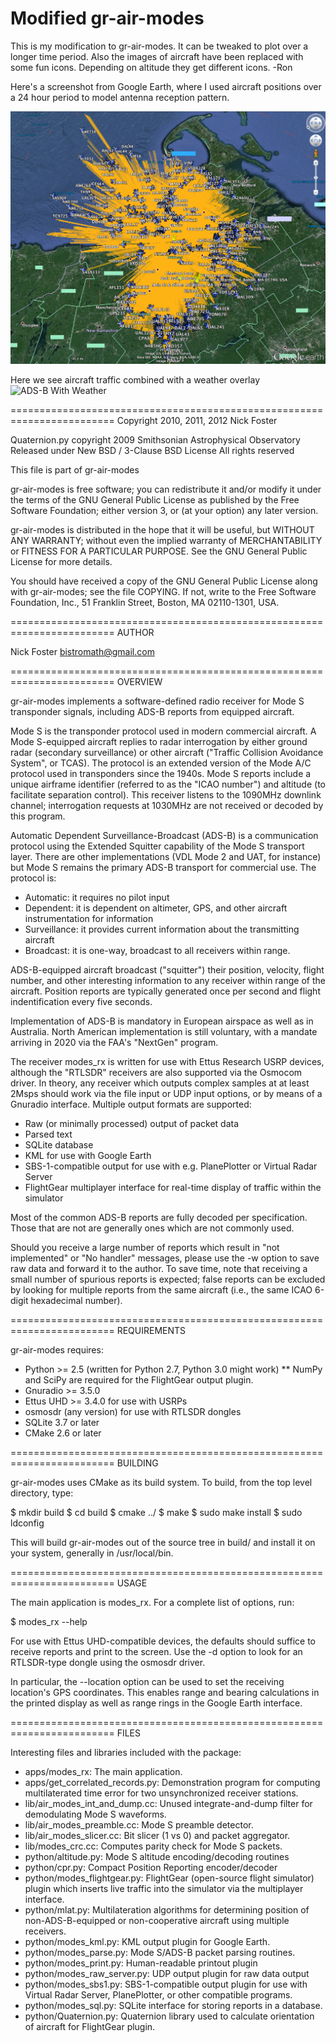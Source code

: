 # Modified gr-air-modes

This is my modification to gr-air-modes. It can be tweaked to plot over a longer time period. Also the images of
aircraft have been replaced with some fun icons. Depending on altitude they get different icons. -Ron

Here's a screenshot from Google Earth, where I used aircraft positions over a 24 hour period to model antenna reception pattern.

![Antenna Pattern](AntennaPattern.png?raw=true "1090 MHz Antenna Reception Pattern")

Here we see aircraft traffic combined with a weather overlay
![ADS-B With Weather](wx-overlay.png?raw=true "ADS-B With Weather Overlay")


========================================================================
Copyright 2010, 2011, 2012 Nick Foster

Quaternion.py copyright 2009 Smithsonian Astrophysical Observatory
   Released under New BSD / 3-Clause BSD License
   All rights reserved

This file is part of gr-air-modes
 
gr-air-modes is free software; you can redistribute it and/or modify
it under the terms of the GNU General Public License as published by
the Free Software Foundation; either version 3, or (at your option)
any later version.
 
gr-air-modes is distributed in the hope that it will be useful,
but WITHOUT ANY WARRANTY; without even the implied warranty of
MERCHANTABILITY or FITNESS FOR A PARTICULAR PURPOSE.  See the
GNU General Public License for more details.
 
You should have received a copy of the GNU General Public License
along with gr-air-modes; see the file COPYING.  If not, write to
the Free Software Foundation, Inc., 51 Franklin Street,
Boston, MA 02110-1301, USA.

========================================================================
AUTHOR

Nick Foster <bistromath@gmail.com>

========================================================================
OVERVIEW

gr-air-modes implements a software-defined radio receiver for Mode S
transponder signals, including ADS-B reports from equipped aircraft.

Mode S is the transponder protocol used in modern commercial aircraft.
A Mode S-equipped aircraft replies to radar interrogation by either
ground radar (secondary surveillance) or other aircraft ("Traffic
Collision Avoidance System", or TCAS). The protocol is an extended
version of the Mode A/C protocol used in transponders since the 1940s.
Mode S reports include a unique airframe identifier (referred to
as the "ICAO number") and altitude (to facilitate separation control).
This receiver listens to the 1090MHz downlink channel; interrogation
requests at 1030MHz are not received or decoded by this program.

Automatic Dependent Surveillance-Broadcast (ADS-B) is a communication
protocol using the Extended Squitter capability of the Mode S transport
layer. There are other implementations (VDL Mode 2 and UAT, for
instance) but Mode S remains the primary ADS-B transport for commercial
use. The protocol is:

* Automatic: it requires no pilot input
* Dependent: it is dependent on altimeter, GPS, and other aircraft
  instrumentation for information
* Surveillance: it provides current information about the transmitting
  aircraft
* Broadcast: it is one-way, broadcast to all receivers within range.

ADS-B-equipped aircraft broadcast ("squitter") their position, velocity,
flight number, and other interesting information to any receiver within
range of the aircraft. Position reports are typically generated once per
second and flight indentification every five seconds.

Implementation of ADS-B is mandatory in European airspace as well as
in Australia. North American implementation is still voluntary, with
a mandate arriving in 2020 via the FAA's "NextGen" program.

The receiver modes_rx is written for use with Ettus Research USRP
devices, although the "RTLSDR" receivers are also supported via the
Osmocom driver. In theory, any receiver which outputs complex samples at
at least 2Msps should work via the file input or UDP input options, or
by means of a Gnuradio interface. Multiple output formats are supported:

* Raw (or minimally processed) output of packet data
* Parsed text
* SQLite database
* KML for use with Google Earth
* SBS-1-compatible output for use with e.g. PlanePlotter or Virtual
  Radar Server
* FlightGear multiplayer interface for real-time display of traffic
  within the simulator

Most of the common ADS-B reports are fully decoded per specification.
Those that are not are generally ones which are not commonly used.

Should you receive a large number of reports which result in
"not implemented" or "No handler" messages, please use the -w option to
save raw data and forward it to the author. To save time, note that
receiving a small number of spurious reports is expected; false reports
can be excluded by looking for multiple reports from the same aircraft
(i.e., the same ICAO 6-digit hexadecimal number).

========================================================================
REQUIREMENTS

gr-air-modes requires:

* Python >= 2.5 (written for Python 2.7, Python 3.0 might work)
** NumPy and SciPy are required for the FlightGear output plugin.
* Gnuradio >= 3.5.0
* Ettus UHD >= 3.4.0 for use with USRPs
* osmosdr (any version) for use with RTLSDR dongles
* SQLite 3.7 or later
* CMake 2.6 or later

========================================================================
BUILDING

gr-air-modes uses CMake as its build system. To build, from the top
level directory, type:

$ mkdir build
$ cd build
$ cmake ../
$ make
$ sudo make install
$ sudo ldconfig

This will build gr-air-modes out of the source tree in build/ and
install it on your system, generally in /usr/local/bin.

========================================================================
USAGE

The main application is modes_rx. For a complete list of options,
run:

$ modes_rx --help

For use with Ettus UHD-compatible devices, the defaults should suffice
to receive reports and print to the screen. Use the -d option to look
for an RTLSDR-type dongle using the osmosdr driver.

In particular, the --location option can be used to set the receiving
location's GPS coordinates. This enables range and bearing calculations
in the printed display as well as range rings in the Google Earth
interface.

========================================================================
FILES

Interesting files and libraries included with the package:

* apps/modes_rx: The main application.
* apps/get_correlated_records.py: Demonstration program for computing
  multilaterated time error for two unsynchronized receiver stations.
* lib/air_modes_int_and_dump.cc: Unused integrate-and-dump filter for
  demodulating Mode S waveforms.
* lib/air_modes_preamble.cc: Mode S preamble detector.
* lib/air_modes_slicer.cc: Bit slicer (1 vs 0) and packet aggregator.
* lib/modes_crc.cc: Computes parity check for Mode S packets.
* python/altitude.py: Mode S altitude encoding/decoding routines
* python/cpr.py: Compact Position Reporting encoder/decoder
* python/modes_flightgear.py: FlightGear (open-source flight simulator)
  plugin which inserts live traffic into the simulator via the
  multiplayer interface.
* python/mlat.py: Multilateration algorithms for determining position of
  non-ADS-B-equipped or non-cooperative aircraft using multiple
  receivers.
* python/modes_kml.py: KML output plugin for Google Earth.
* python/modes_parse.py: Mode S/ADS-B packet parsing routines.
* python/modes_print.py: Human-readable printout plugin
* python/modes_raw_server.py: UDP output plugin for raw data output
* python/modes_sbs1.py: SBS-1-compatible output plugin for use with
  Virtual Radar Server, PlanePlotter, or other compatible programs.
* python/modes_sql.py: SQLite interface for storing reports in a
  database.
* python/Quaternion.py: Quaternion library used to calculate
  orientation of aircraft for FlightGear plugin.
